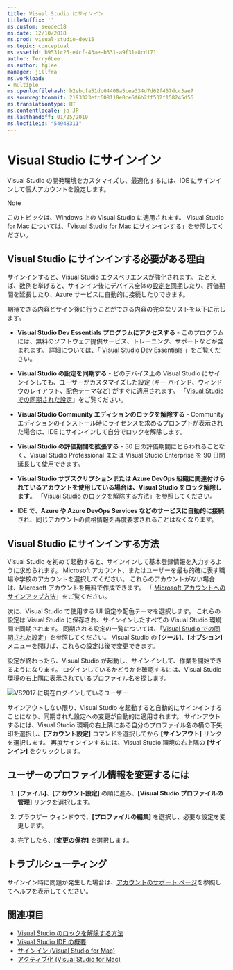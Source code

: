 ```yaml
---
title: Visual Studio にサインイン
titleSuffix: ''
ms.custom: seodec18
ms.date: 12/10/2018
ms.prod: visual-studio-dev15
ms.topic: conceptual
ms.assetid: b9531c25-e4cf-43ae-b331-a9f31a8cd171
author: TerryGLee
ms.author: tglee
manager: jillfra
ms.workload:
- multiple
ms.openlocfilehash: b2ebcfa51dc04408a5cea334d7d62f457dcc3ae7
ms.sourcegitcommit: 2193323efc608118e0ce6f6b2ff532f158245d56
ms.translationtype: HT
ms.contentlocale: ja-JP
ms.lasthandoff: 01/25/2019
ms.locfileid: "54948311"
---
```

# <a name="sign-in-to-visual-studio"></a>Visual Studio にサインイン

Visual Studio の開発環境をカスタマイズし、最適化するには、IDE にサインインして個人アカウントを設定します。

> [!NOTE]
> このトピックは、Windows 上の Visual Studio に適用されます。 Visual Studio for Mac については、「[Visual Studio for Mac にサインインする](/visualstudio/mac/signing-in)」を参照してください。

## <a name="why-should-i-sign-in-to-visual-studio"></a>Visual Studio にサインインする必要がある理由

サインインすると、Visual Studio エクスペリエンスが強化されます。 たとえば、数例を挙げると、サインイン後にデバイス全体の[設定を同期](synchronized-settings-in-visual-studio.md)したり、評価期間を延長したり、Azure サービスに自動的に接続したりできます。

期待できる内容とサイン後に行うことができる内容の完全なリストを以下に示します。

- **Visual Studio Dev Essentials プログラムにアクセスする** - このプログラムには、無料のソフトウェア提供サービス、トレーニング、サポートなどが含まれます。 詳細については、「 [Visual Studio Dev Essentials](http://aka.ms/vsdevhelp) 」をご覧ください。

- **Visual Studio の設定を同期する** - どのデバイス上の Visual Studio にサインインしても、ユーザーがカスタマイズした設定 (キー バインド、ウィンドウのレイアウト、配色テーマなど) がすぐに適用されます。 「[Visual Studio での同期された設定](../ide/synchronized-settings-in-visual-studio.md)」をご覧ください。

- **Visual Studio Community エディションのロックを解除する** - Community エディションのインストール時にライセンスを求めるプロンプトが表示された場合は、IDE にサインインして自分でロックを解除します。

- **Visual Studio の評価期間を拡張する** - 30 日の評価期間にとらわれることなく、Visual Studio Professional または Visual Studio Enterprise を 90 日間延長して使用できます。

- **Visual Studio サブスクリプションまたは Azure DevOps 組織に関連付けられているアカウントを使用している場合は、Visual Studio をロック解除します**。 「[Visual Studio のロックを解除する方法](../ide/how-to-unlock-visual-studio.md)」を参照してください。

- IDE で、**Azure や Azure DevOps Services などのサービスに自動的に接続**され、同じアカウントの資格情報を再度要求されることはなくなります。

## <a name="how-to-sign-in-to-visual-studio"></a>Visual Studio にサインインする方法

Visual Studio を初めて起動すると、サインインして基本登録情報を入力するように求められます。 Microsoft アカウント、またはユーザーを最も的確に表す職場や学校のアカウントを選択してください。 これらのアカウントがない場合は、Microsoft アカウントを無料で作成できます。 「 [Microsoft アカウントへのサインアップ方法](http://windows.microsoft.com/windows-live/sign-up-create-account-how)」をご覧ください。

次に、Visual Studio で使用する UI 設定や配色テーマを選択します。 これらの設定は Visual Studio に保存され、サインインしたすべての Visual Studio 環境間で同期されます。 同期される設定の一覧については、「[Visual Studio での同期された設定](../ide/synchronized-settings-in-visual-studio.md)」を参照してください。 Visual Studio の **[ツール]**、**[オプション]** メニューを開けば、これらの設定は後で変更できます。

設定が終わったら、Visual Studio が起動し、サインインして、作業を開始できるようになります。 ログインしているかどうかを確認するには、Visual Studio 環境の右上隅に表示されているプロファイル名を探します。

![VS2017 に現在ログインしているユーザー](../ide/media/vs2017_username.png)

サインアウトしない限り、Visual Studio を起動すると自動的にサインインすることになり、同期された設定への変更が自動的に適用されます。 サインアウトするには、Visual Studio 環境の右上隅にある自分のプロファイル名の横の下矢印を選択し、**[アカウント設定]** コマンドを選択してから **[サインアウト]** リンクを選択します。 再度サインインするには、Visual Studio 環境の右上隅の **[サインイン]** をクリックします。

## <a name="to-change-your-profile-information"></a>ユーザーのプロファイル情報を変更するには

1. **[ファイル]**、**[アカウント設定]** の順に進み、**[Visual Studio プロファイルの管理]** リンクを選択します。

1. ブラウザー ウィンドウで、**[プロファイルの編集]** を選択し、必要な設定を変更します。

1. 完了したら、**[変更の保存]** を選択します。

## <a name="troubleshooting"></a>トラブルシューティング

サインイン時に問題が発生した場合は、[アカウントのサポート ページ](https://visualstudio.microsoft.com/subscriptions/support/)を参照してヘルプを表示してください。

## <a name="see-also"></a>関連項目

* [Visual Studio のロックを解除する方法](../ide/how-to-unlock-visual-studio.md)
* [Visual Studio IDE の概要](../get-started/visual-studio-ide.md)
* [サインイン (Visual Studio for Mac)](/visualstudio/mac/signing-in)
* [アクティブ化 (Visual Studio for Mac)](/visualstudio/mac/activation)